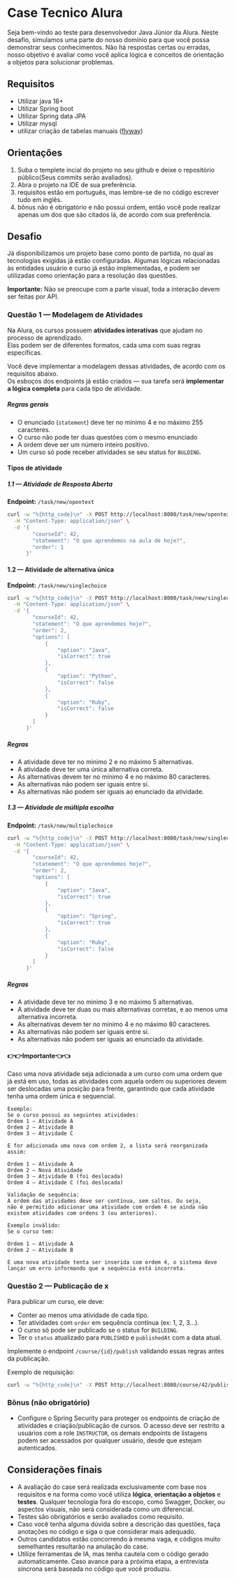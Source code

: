 # Case Tecnico Alura
Seja bem-vindo ao teste para desenvolvedor Java Júnior da Alura. Neste
desafio, simulamos uma parte do nosso domínio para que você possa demonstrar seus conhecimentos. 
Não há respostas certas ou erradas, nosso objetivo é avaliar como você aplica lógica e 
conceitos de orientação a objetos para solucionar problemas.

## Requisitos

- Utilizar java 18+
- Utilizar Spring boot
- Utilizar Spring data JPA
- Utilizar mysql
- utilizar criação de tabelas manuais ([flyway](https://www.baeldung.com/database-migrations-with-flyway))

## Orientações

1. Suba o templete incial do projeto no seu github e deixe o repositório público(Seus commits serão avaliados).
2. Abra o projeto na IDE de sua preferência.
3. requisitos estão em português, mas lembre-se de no código escrever tudo em inglês.
4. bônus não é obrigatório e não possui ordem, então você pode realizar apenas um dos que
   são citados lá, de acordo com sua preferência.

## Desafio

Já disponibilizamos um projeto base como ponto de partida, no qual as tecnologias exigidas já estão configuradas. 
Algumas lógicas relacionadas às entidades usuário e curso já estão implementadas, 
e podem ser utilizadas como orientação para a resolução das questões.

**Importante:** Não se preocupe com a parte visual, toda a interação devem ser feitas
por API.

### Questão 1 — Modelagem de Atividades

Na Alura, os cursos possuem **atividades interativas** que ajudam no processo de aprendizado.  
Elas podem ser de diferentes formatos, cada uma com suas regras específicas.

Você deve implementar a modelagem dessas atividades, de acordo com os requisitos abaixo.  
Os esboços dos endpoints já estão criados — sua tarefa será **implementar a lógica completa** para cada tipo de atividade.

##### Regras gerais
- O enunciado (`statement`) deve ter no mínimo 4 e no máximo 255 caracteres.
- O curso não pode ter duas questões com o mesmo enunciado
- A ordem deve ser um número inteiro positivo.
- Um curso só pode receber atividades se seu status for `BULDING`.

#### Tipos de atividade

##### 1.1 — Atividade de Resposta Aberta

**Endpoint:** `/task/new/opentext`
```bash
curl -w "%{http_code}\n" -X POST http://localhost:8080/task/new/opentext \
  -H "Content-Type: application/json" \
  -d '{
        "courseId": 42,
        "statement": "O que aprendemos na aula de hoje?",
        "order": 1
      }'
 ```

#### 1.2 — Atividade de alternativa única

**Endpoint:** `/task/new/singlechoice`
```bash
curl -w "%{http_code}\n" -X POST http://localhost:8080/task/new/singlechoice \
  -H "Content-Type: application/json" \
  -d '{
        "courseId": 42,
        "statement": "O que aprendemos hoje?",
        "order": 2,
        "options": [
            {
                "option": "Java",
                "isCorrect": true
            },
            {
                "option": "Python",
                "isCorrect": false
            },
            {
                "option": "Ruby",
                "isCorrect": false
            }
        ]
      }'
 ```

##### Regras
- A atividade deve ter no minimo 2 e no máximo 5 alternativas.
- A atividade deve ter uma única alternativa correta.
- As alternativas devem ter no mínimo 4 e no máximo 80 caracteres.
- As alternativas não podem ser iguais entre si.
- As alternativas não podem ser iguais ao enunciado da atividade.

##### 1.3 — Atividade de múltipla escolha

**Endpoint:** `/task/new/multiplechoice`
```bash
curl -w "%{http_code}\n" -X POST http://localhost:8080/task/new/singlechoice \
  -H "Content-Type: application/json" \
  -d '{
        "courseId": 42,
        "statement": "O que aprendemos hoje?",
        "order": 2,
        "options": [
            {
                "option": "Java",
                "isCorrect": true
            },
            {
                "option": "Spring",
                "isCorrect": true
            },
            {
                "option": "Ruby",
                "isCorrect": false
            }
        ]
      }'
 ```

##### Regras
- A atividade deve ter no minimo 3 e no máximo 5 alternativas.
- A atividade deve ter duas ou mais alternativas corretas, e ao menos uma alternativa incorreta.
- As alternativas devem ter no mínimo 4 e no máximo 80 caracteres.
- As alternativas não podem ser iguais entre si.
- As alternativas não podem ser iguais ao enunciado da atividade.

#### 👉👉Importante👈👈
Caso uma nova atividade seja adicionada a um curso com uma ordem que já está em uso, todas as atividades com aquela ordem ou superiores devem ser deslocadas uma posição para frente, garantindo que cada atividade tenha uma ordem única e sequencial.
```
Exemplo:
Se o curso possui as seguintes atividades:
Ordem 1 – Atividade A
Ordem 2 – Atividade B
Ordem 3 – Atividade C

E for adicionada uma nova com ordem 2, a lista será reorganizada assim:

Ordem 1 – Atividade A
Ordem 2 – Nova Atividade
Ordem 3 – Atividade B (foi deslocada)
Ordem 4 – Atividade C (foi deslocada)

Validação de sequência:
A ordem das atividades deve ser contínua, sem saltos. Ou seja, 
não é permitido adicionar uma atividade com ordem 4 se ainda não existem atividades com ordens 3 (ou anteriores).

Exemplo inválido:
Se o curso tem:

Ordem 1 – Atividade A
Ordem 2 – Atividade B

E uma nova atividade tenta ser inserida com ordem 4, o sistema deve lançar um erro informando que a sequência está incorreta.

```

### Questão 2 — Publicação de x

Para publicar um curso, ele deve:

- Conter ao menos uma atividade de cada tipo.
- Ter atividades com `order` em sequência contínua (ex: 1, 2, 3...).
- O curso só pode ser publicado se o status for `BUILDING`.
- Ter o `status` atualizado para `PUBLISHED` e `publishedAt` com a data atual.

Implemente o endpoint `/course/{id}/publish` validando essas regras antes da publicação.

Exemplo de requisição:
```bash
curl -w "%{http_code}\n" -X POST http://localhost:8080/course/42/publish
```

### Bônus (não obrigatório)

- Configure o Spring Security para proteger os endpoints de criação de atividades e criação/publicação de cursos. 
  O acesso deve ser restrito a usuários com a role `INSTRUCTOR`, os demais endpoints de listagens podem ser acessados por qualquer usuário, desde que estejam autenticados.

## Considerações finais

- A avaliação do case será realizada exclusivamente com base nos requisitos e na forma como você utiliza **lógica**,
**orientação a objetos** e **testes**. Qualquer tecnologia fora do escopo, como Swagger, Docker, ou aspectos visuais, 
  não será considerada como um diferencial.
- Testes são obrigatórios e serão avaliados como requisito.
- Caso você tenha alguma dúvida sobre a descrição das questões, faça anotações no código e siga o que considerar mais adequado.
- Outros candidatos estão concorrendo à mesma vaga, e códigos muito semelhantes resultarão na anulação do case.
- Utilize ferramentas de IA, mas tenha cautela com o código gerado automaticamente. Caso avance para a próxima etapa, 
a entrevista síncrona será baseada no código que você produziu.